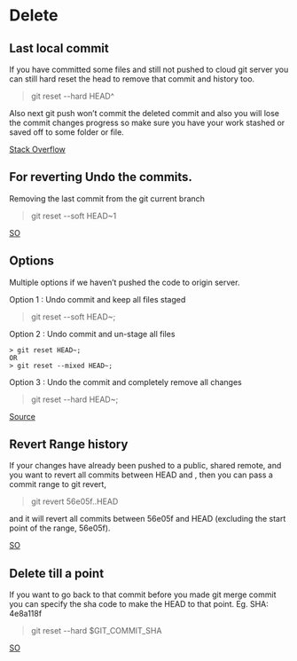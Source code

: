 # Delete

## Last local commit

If you have committed some files and still not pushed to cloud git server you can still hard reset the head to remove that commit and history too.

> git reset --hard HEAD^

Also next git push won’t commit the deleted commit and also you will lose the commit changes progress so make sure you have your work stashed or saved off to some folder or file.

[Stack Overflow](https://stackoverflow.com/questions/8903953/how-to-revert-last-commit-and-remove-it-from-history)


## For reverting Undo the commits.

Removing the last commit from the git current branch 
> git reset --soft HEAD~1  

[SO](https://stackoverflow.com/questions/3197413/how-do-i-delete-unpushed-git-commits)

## Options

Multiple options if we haven’t pushed the code to origin server.

Option 1 : Undo commit and keep all files staged

> git reset --soft HEAD~;

Option 2 : Undo commit and un-stage all files

```text
> git reset HEAD~;
OR
> git reset --mixed HEAD~;
```

Option 3 : Undo the commit and completely remove all changes

> git reset --hard HEAD~;

[Source](https://bytefreaks.net/programming-2/how-to-undo-a-git-commit-that-was-not-pushed)


## Revert Range history

If your changes have already been pushed to a public, shared remote, and you want to revert all commits between HEAD and <sha-id>, then you can pass a commit range to git revert,

> git revert 56e05f..HEAD

and it will revert all commits between 56e05f and HEAD (excluding the start point of the range, 56e05f).


[SO](https://stackoverflow.com/questions/1895059/revert-to-a-commit-by-a-sha-hash-in-git)


## Delete till a point

If you want to go back to that commit before you made git merge commit you can specify the sha code to make the HEAD to that point.
Eg. SHA: 4e8a118f

> git reset --hard $GIT_COMMIT_SHA

[SO](https://stackoverflow.com/questions/2389361/undo-a-git-merge-that-hasnt-been-pushed-yet)  
